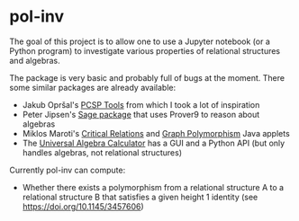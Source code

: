 # pol-inv

The goal of this project is to allow one to use a Jupyter notebook (or a Python program) to investigate various properties of relational structures and algebras.

The package is very basic and probably full of bugs at the moment. There some similar packages are already available:
- Jakub Opršal's [PCSP Tools](https://github.com/jakub-oprsal/pcsptools) from which I took a lot of inspiration
- Peter Jipsen's [Sage package](https://math.chapman.edu/~jipsen/sagepkg/) that uses Prover9 to reason about algebras
- Miklos Maroti's [Critical Relations](https://www.math.u-szeged.hu/~mmaroti/applets/CriticalRels.html) and [Graph Polymorphism](https://www.math.u-szeged.hu/~mmaroti/applets/GraphPoly.html) Java applets
- The [Universal Algebra Calculator](http://uacalc.org) has a GUI and a Python API (but only handles algebras, not relational structures)

Currently pol-inv can compute:
- Whether there exists a polymorphism from a relational structure A to a relational structure B that satisfies a given height 1 identity (see https://doi.org/10.1145/3457606)
